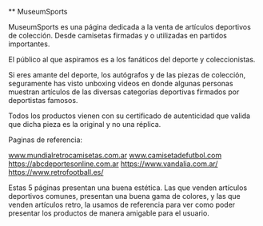 ** MuseumSports

MuseumSports es una página dedicada a la venta de artículos deportivos de colección. Desde camisetas firmadas y o utilizadas en partidos importantes.

El público al que aspiramos es a los fanáticos del deporte y coleccionistas.

Si eres amante del deporte, los autógrafos y de las piezas de colección, seguramente has visto unboxing videos en donde algunas personas muestran artículos de las diversas categorías deportivas firmados por deportistas famosos.

Todos los productos vienen con su certificado de autenticidad que valida que dicha pieza es la original y no una réplica.

Paginas de referencia:

www.mundialretrocamisetas.com.ar
www.camisetadefutbol.com
https://abcdeportesonline.com.ar
https://www.vandalia.com.ar/
https://www.retrofootball.es/

Estas 5 páginas presentan una buena estética. Las que venden artículos deportivos comunes, presentan una buena gama de colores, y las que venden artículos retro, la usamos de referencia para ver como poder presentar los productos de manera amigable para el usuario. 